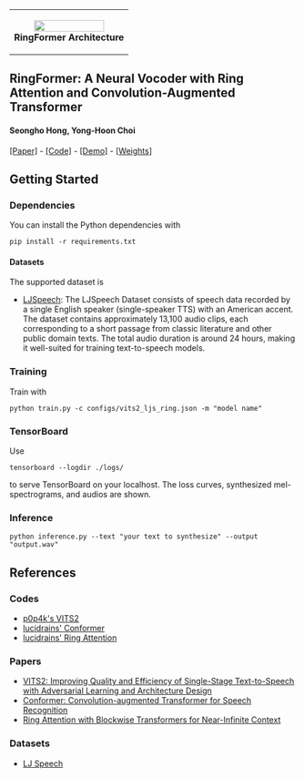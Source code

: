 <table>
    <tr>
        <td>
            <p align="center">
                <img src="img/model_architecture.png" width="80%"><br>
                <b>RingFormer Architecture</b>
            </p>
        </td>
    </tr>
</table>

## RingFormer: A Neural Vocoder with Ring Attention and Convolution-Augmented Transformer

#### Seongho Hong, Yong-Hoon Choi

[[Paper]](https://arxiv.org/abs/2501.01182) - [[Code]](https://github.com/seongho608/RingFormer) - [[Demo]](https://seongho608.github.io/) - [[Weights]](https://drive.google.com/drive/folders/1yrQqtTdtya_XI42FLNLwujWmMli1_NMX?usp=drive_link)

## Getting Started

### Dependencies
You can install the Python dependencies with
```
pip install -r requirements.txt
```

#### Datasets

The supported dataset is

- [LJSpeech](https://keithito.com/LJ-Speech-Dataset/): The LJSpeech Dataset consists of speech data recorded by a single English speaker (single-speaker TTS) with an American accent. The dataset contains approximately 13,100 audio clips, each corresponding to a short passage from classic literature and other public domain texts. The total audio duration is around 24 hours, making it well-suited for training text-to-speech models.

### Training

Train with

```
python train.py -c configs/vits2_ljs_ring.json -m "model name"
```

### TensorBoard

Use
```
tensorboard --logdir ./logs/
```
to serve TensorBoard on your localhost.
The loss curves, synthesized mel-spectrograms, and audios are shown.

### Inference
```
python inference.py --text "your text to synthesize" --output "output.wav"
```

## References
### Codes
- [p0p4k's VITS2](https://github.com/p0p4k/vits2_pytorch)
- [lucidrains' Conformer](https://github.com/lucidrains/conformer)
- [lucidrains' Ring Attention](https://github.com/lucidrains/ring-attention-pytorch) 
### Papers
- [VITS2: Improving Quality and Efficiency of Single-Stage Text-to-Speech with Adversarial Learning and Architecture Design](https://arxiv.org/abs/2307.16430)
- [Conformer: Convolution-augmented Transformer for Speech Recognition](https://arxiv.org/abs/2005.08100)
- [Ring Attention with Blockwise Transformers for Near-Infinite Context](https://arxiv.org/abs/2310.01889)
### Datasets
- [LJ Speech](https://keithito.com/LJ-Speech-Dataset/)

